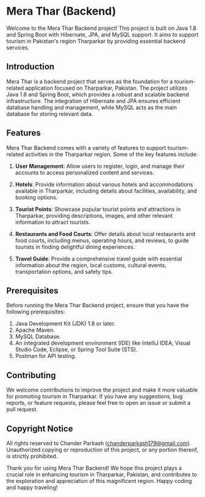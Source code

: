 # Mera Thar (Backend)
Welcome to the Mera Thar Backend project! This project is built on Java 1.8 and Spring Boot with Hibernate, JPA, and MySQL support. It aims to support tourism in Pakistan's region Tharparkar by providing essential backend services.

## Introduction
Mera Thar is a backend project that serves as the foundation for a tourism-related application focused on Tharparkar, Pakistan. The project utilizes Java 1.8 and Spring Boot, which provides a robust and scalable backend infrastructure. The integration of Hibernate and JPA ensures efficient database handling and management, while MySQL acts as the main database for storing relevant data.

## Features

Mera Thar Backend comes with a variety of features to support tourism-related activities in the Tharparkar region. Some of the key features include:

1. **User Management**: Allow users to register, login, and manage their accounts to access personalized content and services.

2. **Hotels**: Provide information about various hotels and accommodations available in Tharparkar, including details about facilities, availability, and booking options.

3. **Tourist Points**: Showcase popular tourist points and attractions in Tharparkar, providing descriptions, images, and other relevant information to attract tourists.

4. **Restaurants and Food Courts**: Offer details about local restaurants and food courts, including menus, operating hours, and reviews, to guide tourists in finding delightful dining experiences.

5. **Travel Guide**: Provide a comprehensive travel guide with essential information about the region, local customs, cultural events, transportation options, and safety tips.

## Prerequisites

Before running the Mera Thar Backend project, ensure that you have the following prerequisites:

1. Java Development Kit (JDK) 1.8 or later.
2. Apache Maven.
3. MySQL Database.
4. An integrated development environment (IDE) like IntelliJ IDEA, Visual Studio Code, Eclipse, or Spring Tool Suite (STS).
5. Postman for API testing.

## Contributing

We welcome contributions to improve the project and make it more valuable for promoting tourism in Tharparkar. If you have any suggestions, bug reports, or feature requests, please feel free to open an issue or submit a pull request.

## Copyright Notice
All rights reserved to Chander Parkash (chanderparkash179@gmail.com). Unauthorized copying or reproduction of this project, or any portion thereof, is strictly prohibited.

Thank you for using Mera Thar Backend! We hope this project plays a crucial role in enhancing tourism in Tharparkar, Pakistan, and contributes to the exploration and appreciation of this magnificent region. Happy coding and happy traveling!

